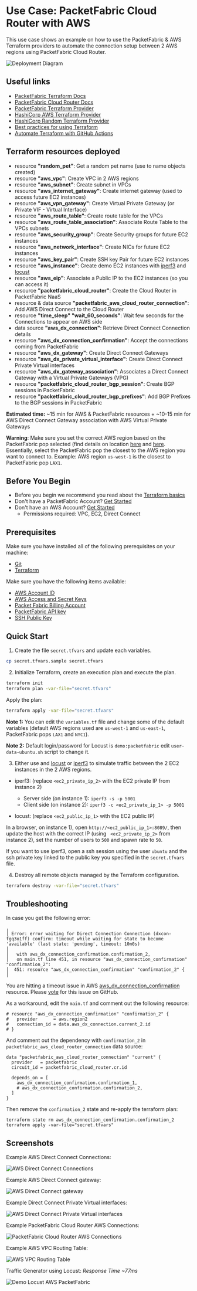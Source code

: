 # Use Case: PacketFabric Cloud Router with AWS

This use case shows an example on how to use the PacketFabric & AWS Terraform providers 
to automate the connection setup between 2 AWS regions using PacketFabric Cloud Router.

![Deployment Diagram](./images/diagram_cloud_router_aws.png)

## Useful links

- [PacketFabric Terraform Docs](https://docs.packetfabric.com/api/terraform/)
- [PacketFabric Cloud Router Docs](https://docs.packetfabric.com/cr/)
- [PacketFabric Terraform Provider](https://registry.terraform.io/providers/PacketFabric/packetfabric)
- [HashiCorp AWS Terraform Provider](https://registry.terraform.io/providers/hashicorp/aws)
- [HashiCorp Random Terraform Provider](https://registry.terraform.io/providers/hashicorp/random)
- [Best practices for using Terraform](https://cloud.google.com/docs/terraform/best-practices-for-terraform)
- [Automate Terraform with GitHub Actions](https://learn.hashicorp.com/tutorials/terraform/github-actions?in=terraform/automation)

## Terraform resources deployed

- resource **"random_pet"**: Get a random pet name (use to name objects created)
- resource **"aws_vpc"**: Create VPC in 2 AWS regions
- resource **"aws_subnet"**: Create subnet in VPCs
- resource **"aws_internet_gateway"**: Create internet gateway (used to access future EC2 instances)
- resource **"aws_vpn_gateway"**: Create Virtual Private Gateway (or Private VIF - Virtual Interface)
- resource **"aws_route_table"**: Create route table for the VPCs
- resource **"aws_route_table_association"**: Associate Route Table to the VPCs subnets
- resource **"aws_security_group"**: Create Security groups for future EC2 instances
- resource **"aws_network_interface"**: Create NICs for future EC2 instances
- resource **"aws_key_pair"**: Create SSH key Pair for future EC2 instances
- resource **"aws_instance"**: Create demo EC2 instances with [iperf3](https://github.com/esnet/iperf) and [locust](https://locust.io/)
- resource **"aws_eip"**: Associate a Public IP to the EC2 instances (so you can access it)
- resource **"packetfabric_cloud_router"**: Create the Cloud Router in PacketFabric NaaS
- resource & data source **"packetfabric_aws_cloud_router_connection"**: Add AWS Direct Connect to the Cloud Router
- resource **"time_sleep" "wait_60_seconds"**: Wait few seconds for the Connections to appear on AWS side
- data source **"aws_dx_connection"**: Retrieve Direct Connect Connection details
- resource **"aws_dx_connection_confirmation"**: Accept the connections coming from PacketFabric
- resource **"aws_dx_gateway"**: Create Direct Connect Gateways
- resource **"aws_dx_private_virtual_interface"**: Create Direct Connect Private Virtual interfaces
- resource **"aws_dx_gateway_association"**: Associates a Direct Connect Gateway with a Virtual Private Gateways (VPG) 
- resource **"packetfabric_cloud_router_bgp_session"**: Create BGP sessions in PacketFabric
- resource **"packetfabric_cloud_router_bgp_prefixes"**: Add BGP Prefixes to the BGP sessions in PacketFabric

**Estimated time:** ~15 min for AWS & PacketFabric resources + ~10-15 min for AWS Direct Connect Gateway association with AWS Virtual Private Gateways

**Warning**: Make sure you set the correct AWS region based on the PacketFabric pop selected (find details on location [here](https://packetfabric.com/locations/cloud-on-ramps) and [here](https://aws.amazon.com/directconnect/locations/). Essentially, select the PacketFabric pop the closest to the AWS region you want to connect to. Example: AWS region ``us-west-1`` is the closest to PacketFabric pop ``LAX1``.

## Before You Begin

- Before you begin we recommend you read about the [Terraform basics](https://www.terraform.io/intro)
- Don't have a PacketFabric Account? [Get Started](https://docs.packetfabric.com/intro/)
- Don't have an AWS Account? [Get Started](https://aws.amazon.com/free/)
    - Permissions required: VPC, EC2, Direct Connect

## Prerequisites

Make sure you have installed all of the following prerequisites on your machine:

- [Git](https://git-scm.com/downloads)
- [Terraform](https://learn.hashicorp.com/tutorials/terraform/install-cli)

Make sure you have the following items available:

- [AWS Account ID](https://docs.aws.amazon.com/IAM/latest/UserGuide/console_account-alias.html)
- [AWS Access and Secret Keys](https://docs.aws.amazon.com/general/latest/gr/aws-security-credentials.html)
- [Packet Fabric Billing Account](https://docs.packetfabric.com/api/examples/account_uuid/)
- [PacketFabric API key](https://docs.packetfabric.com/admin/my_account/keys/)
- [SSH Public Key](https://www.ssh.com/academy/ssh/keygen)

## Quick Start

1. Create the file ``secret.tfvars`` and update each variables.

```sh
cp secret.tfvars.sample secret.tfvars
```

2. Initialize Terraform, create an execution plan and execute the plan.

```sh
terraform init
terraform plan -var-file="secret.tfvars"
```

Apply the plan:

```sh
terraform apply -var-file="secret.tfvars"
```

**Note 1:** You can edit the ``variables.tf`` file and change some of the default variables (default AWS regions used are ``us-west-1`` and ``us-east-1``, PacketFabric pops ``LAX1`` and ``NYC1``).

**Note 2:** Default login/password for Locust is ``demo:packetfabric`` edit ``user-data-ubuntu.sh`` script to change it.

3. Either use and [locust](https://locust.io/) or [iperf3](https://github.com/esnet/iperf) to simulate traffic between the 2 EC2 instances in the 2 AWS regions.

- iperf3: (replace ``<ec2_private_ip_2>`` with the EC2 private IP from instance 2)

    - Server side (on instance 1): ``iperf3 -s -p 5001``
    - Client side (on instance 2): ``iperf3 -c <ec2_private_ip_1> -p 5001``

- locust: (replace ``<ec2_public_ip_1>`` with the EC2 public IP)

In a browser, on instance 1), open ``http://<ec2_public_ip_1>:8089/``, then update the host with the correct IP (using `` <ec2_private_ip_2>`` from instance 2), set the number of users to ``500`` and spawn rate to ``50``.

If you want to use iperf3, open a ssh session using the user ``ubuntu`` and the ssh private key linked to the public key you specified in the ``secret.tfvars`` file.

4. Destroy all remote objects managed by the Terraform configuration.

```sh
terraform destroy -var-file="secret.tfvars"
```

## Troubleshooting

In case you get the following error:

```
╷
│ Error: error waiting for Direct Connection Connection (dxcon-fgq3o1ff) confirm: timeout while waiting for state to become 'available' (last state: 'pending', timeout: 10m0s)
│ 
│   with aws_dx_connection_confirmation.confirmation_2,
│   on main.tf line 451, in resource "aws_dx_connection_confirmation" "confirmation_2":
│  451: resource "aws_dx_connection_confirmation" "confirmation_2" {
│ 
```

You are hitting a timeout issue in AWS [aws_dx_connection_confirmation](https://registry.terraform.io/providers/hashicorp/aws/latest/docs/resources/dx_connection_confirmation) resource. Please [vote](https://github.com/hashicorp/terraform-provider-aws/issues/26335) for this issue on GitHub.

As a workaround, edit the `main.tf` and comment out the following resource:

```
# resource "aws_dx_connection_confirmation" "confirmation_2" {
#   provider      = aws.region2
#   connection_id = data.aws_dx_connection.current_2.id
# }
```

And comment out the dependency with `confirmation_2` in `packetfabric_aws_cloud_router_connection` data source: 

```
data "packetfabric_aws_cloud_router_connection" "current" {
  provider   = packetfabric
  circuit_id = packetfabric_cloud_router.cr.id

  depends_on = [
    aws_dx_connection_confirmation.confirmation_1,
    # aws_dx_connection_confirmation.confirmation_2,
  ]
}
```

Then remove the `confirmation_2` state and re-apply the terraform plan:
```
terraform state rm aws_dx_connection_confirmation.confirmation_2
terraform apply -var-file="secret.tfvars"
```

## Screenshots

Example AWS Direct Connect Connections:

![AWS Direct Connect Connections](./images/aws_direct_connect_connections.png)

Example AWS Direct Connect gateway:

![AWS Direct Connect gateway](./images/aws_direct_connect_gateway.png)

Example Direct Connect Private Virtual interfaces:

![AWS Direct Connect Private Virtual interfaces](./images/aws_direct_connect_private_virtual_interfaces.png)

Example PacketFabric Cloud Router AWS Connections:

![PacketFabric Cloud Router AWS Connections](./images/packetfabric_cloud_router_connections_aws.png)

Example AWS VPC Routing Table:

![AWS VPC Routing Table](./images/aws_vpc_routing_table.png)

Traffic Generator using Locust: *Response Time ~77ms*

![Demo Locust AWS PacketFabric](./images/demo_aws_traffic_direct_connect_through_PacketFabric_500_users_locust.png)
